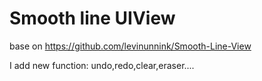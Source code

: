 Smooth line UIView
====================

base on https://github.com/levinunnink/Smooth-Line-View

I add new function: undo,redo,clear,eraser....

